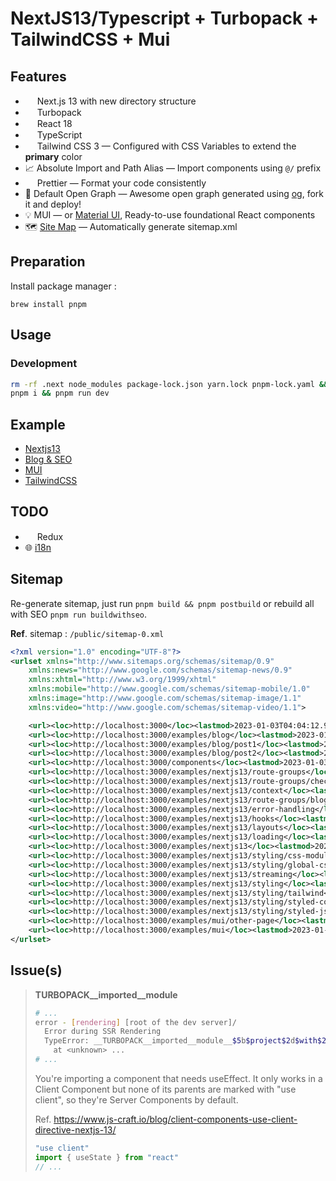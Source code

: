 # NextJS13/Typescript + Turbopack + TailwindCSS + Mui

## Features

- <img src="https://emojis.slackmojis.com/emojis/images/1643514489/4730/nextjs.jpeg?1643514489" width="15" />&nbsp;Next.js 13 with new directory structure
- <img src="https://emojis.slackmojis.com/emojis/images/1666779013/61985/turbopack.png?1666779013" width="15" />&nbsp;Turbopack
- <img src="https://emojis.slackmojis.com/emojis/images/1643514155/1161/react.png?1643514155" width="15" />&nbsp;React 18
- <img src="https://emojis.slackmojis.com/emojis/images/1643514173/1383/typescript.png?1643514173" width="15" />&nbsp;TypeScript
- <img src="https://emojis.slackmojis.com/emojis/images/1643515045/10754/tailwindcss.png?1643515045" width="15" />&nbsp;Tailwind CSS 3 — Configured with CSS Variables to extend the **primary** color
- 📈 Absolute Import and Path Alias — Import components using `@/` prefix
- <img src="https://emojis.slackmojis.com/emojis/images/1643514389/3640/prettier.png?1643514389" width="15" />&nbsp;Prettier — Format your code consistently
- 👀 Default Open Graph — Awesome open graph generated using [og](https://github.com/theodorusclarence/og), fork it and deploy!
- 💡 MUI — or [Material UI](https://mui.com/material-ui/getting-started/installation/), Ready-to-use foundational React components
- 🗺 [Site Map](https://github.com/iamvishnusankar/next-sitemap#readme) — Automatically generate sitemap.xml

## Preparation

Install package manager :

```
brew install pnpm
```

## Usage

### Development

```sh
rm -rf .next node_modules package-lock.json yarn.lock pnpm-lock.yaml && \
pnpm i && pnpm run dev
```

## Example

- [Nextjs13](app/examples/nextjs13)
- [Blog & SEO](app/examples/blog)
- [MUI](app/examples/mui)
- [TailwindCSS](app/examples/tailwindcss)

## TODO

- <img src="https://emojis.slackmojis.com/emojis/images/1643514082/390/redux.png?1643514082" width="15" />&nbsp;Redux
- 🌐 [i18n](https://dev.to/adrai/i18n-with-nextjs-13-and-app-directory-18dm)

## Sitemap

Re-generate sitemap, just run `pnpm build && pnpm postbuild` or rebuild all with SEO `pnpm run buildwithseo`.

**Ref**. sitemap : `/public/sitemap-0.xml`

```xml
<?xml version="1.0" encoding="UTF-8"?>
<urlset xmlns="http://www.sitemaps.org/schemas/sitemap/0.9" 
    xmlns:news="http://www.google.com/schemas/sitemap-news/0.9" 
    xmlns:xhtml="http://www.w3.org/1999/xhtml" 
    xmlns:mobile="http://www.google.com/schemas/sitemap-mobile/1.0" 
    xmlns:image="http://www.google.com/schemas/sitemap-image/1.1" 
    xmlns:video="http://www.google.com/schemas/sitemap-video/1.1">

    <url><loc>http://localhost:3000</loc><lastmod>2023-01-03T04:04:12.942Z</lastmod><changefreq>daily</changefreq><priority>0.7</priority></url>
    <url><loc>http://localhost:3000/examples/blog</loc><lastmod>2023-01-03T04:04:12.943Z</lastmod><changefreq>daily</changefreq><priority>0.7</priority></url>
    <url><loc>http://localhost:3000/examples/blog/post1</loc><lastmod>2023-01-03T04:04:12.943Z</lastmod><changefreq>daily</changefreq><priority>0.7</priority></url>
    <url><loc>http://localhost:3000/examples/blog/post2</loc><lastmod>2023-01-03T04:04:12.943Z</lastmod><changefreq>daily</changefreq><priority>0.7</priority></url>
    <url><loc>http://localhost:3000/components</loc><lastmod>2023-01-03T04:04:12.943Z</lastmod><changefreq>daily</changefreq><priority>0.7</priority></url>
    <url><loc>http://localhost:3000/examples/nextjs13/route-groups</loc><lastmod>2023-01-03T04:04:12.943Z</lastmod><changefreq>daily</changefreq><priority>0.7</priority></url>
    <url><loc>http://localhost:3000/examples/nextjs13/route-groups/checkout</loc><lastmod>2023-01-03T04:04:12.943Z</lastmod><changefreq>daily</changefreq><priority>0.7</priority></url>
    <url><loc>http://localhost:3000/examples/nextjs13/context</loc><lastmod>2023-01-03T04:04:12.943Z</lastmod><changefreq>daily</changefreq><priority>0.7</priority></url>
    <url><loc>http://localhost:3000/examples/nextjs13/route-groups/blog</loc><lastmod>2023-01-03T04:04:12.943Z</lastmod><changefreq>daily</changefreq><priority>0.7</priority></url>
    <url><loc>http://localhost:3000/examples/nextjs13/error-handling</loc><lastmod>2023-01-03T04:04:12.943Z</lastmod><changefreq>daily</changefreq><priority>0.7</priority></url>
    <url><loc>http://localhost:3000/examples/nextjs13/hooks</loc><lastmod>2023-01-03T04:04:12.943Z</lastmod><changefreq>daily</changefreq><priority>0.7</priority></url>
    <url><loc>http://localhost:3000/examples/nextjs13/layouts</loc><lastmod>2023-01-03T04:04:12.943Z</lastmod><changefreq>daily</changefreq><priority>0.7</priority></url>
    <url><loc>http://localhost:3000/examples/nextjs13/loading</loc><lastmod>2023-01-03T04:04:12.943Z</lastmod><changefreq>daily</changefreq><priority>0.7</priority></url>
    <url><loc>http://localhost:3000/examples/nextjs13</loc><lastmod>2023-01-03T04:04:12.943Z</lastmod><changefreq>daily</changefreq><priority>0.7</priority></url>
    <url><loc>http://localhost:3000/examples/nextjs13/styling/css-modules</loc><lastmod>2023-01-03T04:04:12.943Z</lastmod><changefreq>daily</changefreq><priority>0.7</priority></url>
    <url><loc>http://localhost:3000/examples/nextjs13/styling/global-css</loc><lastmod>2023-01-03T04:04:12.943Z</lastmod><changefreq>daily</changefreq><priority>0.7</priority></url>
    <url><loc>http://localhost:3000/examples/nextjs13/streaming</loc><lastmod>2023-01-03T04:04:12.943Z</lastmod><changefreq>daily</changefreq><priority>0.7</priority></url>
    <url><loc>http://localhost:3000/examples/nextjs13/styling</loc><lastmod>2023-01-03T04:04:12.943Z</lastmod><changefreq>daily</changefreq><priority>0.7</priority></url>
    <url><loc>http://localhost:3000/examples/nextjs13/styling/tailwind</loc><lastmod>2023-01-03T04:04:12.943Z</lastmod><changefreq>daily</changefreq><priority>0.7</priority></url>
    <url><loc>http://localhost:3000/examples/nextjs13/styling/styled-components</loc><lastmod>2023-01-03T04:04:12.943Z</lastmod><changefreq>daily</changefreq><priority>0.7</priority></url>
    <url><loc>http://localhost:3000/examples/nextjs13/styling/styled-jsx</loc><lastmod>2023-01-03T04:04:12.943Z</lastmod><changefreq>daily</changefreq><priority>0.7</priority></url>
    <url><loc>http://localhost:3000/examples/mui/other-page</loc><lastmod>2023-01-03T04:04:12.943Z</lastmod><changefreq>daily</changefreq><priority>0.7</priority></url>
    <url><loc>http://localhost:3000/examples/mui</loc><lastmod>2023-01-03T04:04:12.943Z</lastmod><changefreq>daily</changefreq><priority>0.7</priority></url>
</urlset>
```

## Issue(s)

> **__TURBOPACK__imported__module__**
> 
> ```sh
> # ...
> error - [rendering] [root of the dev server]/
>   Error during SSR Rendering
>   TypeError: __TURBOPACK__imported__module__$5b$project$2d$with$2d$next$5d2f$node_modules$2f2e$pnpm$2f$next$40$13$2e$1$2e$1_biqbaboplfbrettd7655fr4n2y$2f$node_modules$2f$next$2f$dist$2f$compiled$2f$react$2f$react$2e$shared$2d$subset$2e$js__.createContext is not a function
>     at <unknown> ...
> # ...
> ```
> 
> You're importing a component that needs useEffect. It only works in a Client Component but none of its parents are marked with "use client", so they're Server Components by default.
>
> Ref. https://www.js-craft.io/blog/client-components-use-client-directive-nextjs-13/
> 
> ```js
> "use client"
> import { useState } from "react"
> // ...
> ```
>

